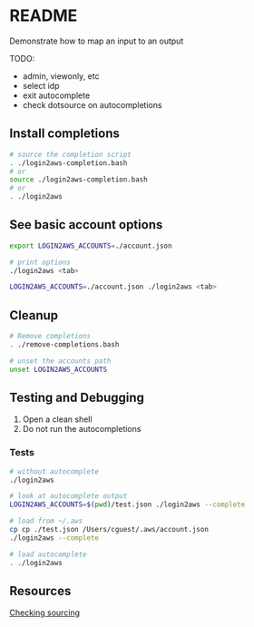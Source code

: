 # README
Demonstrate how to map an input to an output

TODO:
* admin, viewonly, etc
* select idp
* exit autocomplete
* check dotsource on autocompletions

## Install completions
```sh
# source the completion script
. ./login2aws-completion.bash             
# or
source ./login2aws-completion.bash    
# or 
. ./login2aws           
```

## See basic account options
```sh
export LOGIN2AWS_ACCOUNTS=./account.json   

# print options
./login2aws <tab>

LOGIN2AWS_ACCOUNTS=./account.json ./login2aws <tab>
```

## Cleanup
```sh
# Remove completions 
. ./remove-completions.bash      

# unset the accounts path
unset LOGIN2AWS_ACCOUNTS         
```

## Testing and Debugging
1. Open a clean shell
1. Do not run the autocompletions

### Tests
```sh
# without autocomplete
./login2aws

# look at autocomplete output
LOGIN2AWS_ACCOUNTS=$(pwd)/test.json ./login2aws --complete 

# load from ~/.aws                                    
cp cp ./test.json /Users/cguest/.aws/account.json    
./login2aws --complete                                     

# load autocomplete
. ./login2aws
```

## Resources 
[Checking sourcing](https://stackoverflow.com/questions/2683279/how-to-detect-if-a-script-is-being-sourced)  

